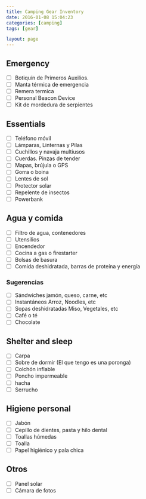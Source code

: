 ```yaml
---
title: Camping Gear Inventory
date: 2016-01-08 15:04:23
categories: [camping]
tags: [gear]

layout: page
---
```


## Emergency

- [ ] Botiquín de Primeros Auxilios.
- [ ] Manta térmica de emergencia
- [ ] Remera termica
- [ ] Personal Beacon Device
- [ ] Kit de mordedura de serpientes

## Essentials

- [ ] Teléfono móvil
- [ ] Lámparas, Linternas y Pilas
- [ ] Cuchillos y navaja multiusos
- [ ] Cuerdas. Pinzas de tender
- [ ] Mapas, brújula o GPS
- [ ] Gorra o boina
- [ ] Lentes de sol
- [ ] Protector solar
- [ ] Repelente de insectos
- [ ] Powerbank

## Agua y comida

- [ ] Filtro de agua, contenedores
- [ ] Utensilios
- [ ] Encendedor
- [ ] Cocina a gas o firestarter
- [ ] Bolsas de basura
- [ ] Comida deshidratada, barras de proteína y energía

### Sugerencias

- [ ] Sándwiches jamón, queso, carne, etc
- [ ] Instantáneos Arroz, Noodles, etc
- [ ] Sopas deshidratadas Miso, Vegetales, etc
- [ ] Café o té
- [ ] Chocolate

## Shelter and sleep

- [ ] Carpa
- [ ] Sobre de dormir (El que tengo es una poronga)
- [ ] Colchón inflable
- [ ] Poncho impermeable
- [ ] hacha
- [ ] Serrucho

## Higiene personal

- [ ] Jabón
- [ ] Cepillo de dientes, pasta y hilo dental
- [ ] Toallas húmedas
- [ ] Toalla
- [ ] Papel higiénico y pala chica

## Otros

- [ ] Panel solar
- [ ] Cámara de fotos
